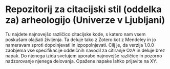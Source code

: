 # Repozitorij za citacijski stil (oddelka za) arheologijo (Univerze v Ljubljani)

Tu najdete najnovejšo različico citacijske kode, s katero nam vsem poskušam olajšati življenja. Ta deluje tako z Zotero kot z Mendeley in jo nameravam sproti dopolnjevati in izpopolnjevati. Cilj je, da verzija 1.0.0 zaobjema vse specifikacije oddelčnih navodil za citiranje OzA in deluje brez napak. Do njenega izida svetujem uporabo najnovejše različice in pozorno nadzorovanje njenega delovanja. Opažene napake lahko prijavite na XY.
